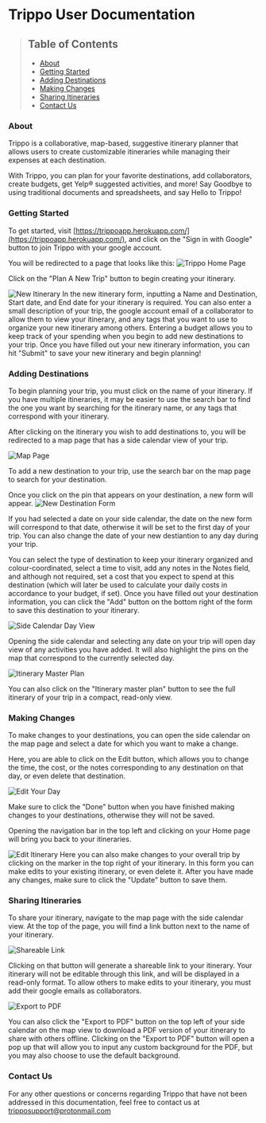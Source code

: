 # Trippo User Documentation

> ## Table of Contents
> - [About](#about)
> - [Getting Started](#start)
> - [Adding Destinations](#add-destination)
> - [Making Changes](#make-changes)
> - [Sharing Itineraries](#share)
> - [Contact Us](#contact)

### <a name="about"> About </a>

Trippo is a collaborative, map-based, suggestive itinerary planner that allows users to create customizable itineraries while managing their expenses at each destination.

With Trippo, you can plan for your favorite destinations, add collaborators, create budgets, get Yelp® suggested activities, and more!
Say Goodbye to using traditional documents and spreadsheets, and say Hello to Trippo!

### <a name="start"> Getting Started </a>
To get started, visit [https://trippoapp.herokuapp.com/](https://trippoapp.herokuapp.com/), and click on the "Sign in with Google" button to join Trippo with your google account. 

You will be redirected to a page that looks like this: 
![Trippo Home Page](trippo/public/user-docs/1.PNG)

Click on the "Plan A New Trip" button to begin creating your itinerary.

![New Itinerary](trippo/public/user-docs/2.PNG)
In the new itinerary form, inputting a Name and Destination, Start date, and End date for your itinerary is required. You can also enter a small description of your trip, the google account email of a collaborator to allow them to view your itinerary, and any tags that you want to use to organize your new itinerary among others. Entering a budget allows you to keep track of your spending when you begin to add new destinations to your trip. Once you have filled out your new itinerary information, you can hit "Submit" to save your new itinerary and begin planning!

### <a name="add-destination"> Adding Destinations </a>
To begin planning your trip, you must click on the name of your itinerary. If you have multiple itineraries, it may be easier to use the search bar to find the one you want by searching for the itinerary name, or any tags that correspond with your itinerary.

After clicking on the itinerary you wish to add destinations to, you will be redirected to a map page that has a side calendar view of your trip. 

![Map Page](trippo/public/user-docs/3.PNG)

To add a new destination to your trip, use the search bar on the map page to search for your destination. 

Once you click on the pin that appears on your destination, a new form will appear. 
![New Destination Form](trippo/public/user-docs/5.PNG)

If you had selected a date on your side calendar, the date on the new form will correspond to that date, otherwise it will be set to the first day of your trip. You can also change the date of your new destiantion to any day during your trip.

You can select the type of destination to keep your itinerary organized and colour-coordinated, select a time to visit, add any notes in the Notes field, and although not required, set a cost that you expect to spend at this destination (which will later be used to calculate your daily costs in accordance to your budget, if set). Once you have filled out your destination information, you can click the "Add" button on the bottom right of the form to save this destination to your itinerary. 

![Side Calendar Day View](trippo/public/user-docs/4.PNG)

Opening the side calendar and selecting any date on your trip will open day view of any activities you have added. It will also highlight the pins on the map that correspond to the currently selected day.


![Itinerary Master Plan](trippo/public/user-docs/9.png)

You can also click on the "Itinerary master plan" button to see the full itinerary of your trip in a compact, read-only view.


### <a name="make-changes"> Making Changes </a>

To make changes to your destinations, you can open the side calendar on the map page and select a date for which you want to make a change. 

Here, you are able to click on the Edit button, which allows you to change the time, the cost, or the notes corresponding to any destination on that day, or even delete that destination. 

![Edit Your Day](trippo/public/user-docs/6.PNG)

Make sure to click the "Done" button when you have finished making changes to your destinations, otherwise they will not be saved.

Opening the navigation bar in the top left and clicking on your Home page will bring you back to your itineraries. 

![Edit Itinerary](trippo/public/user-docs/10.png)
Here you can also make changes to your overall trip by clicking on the marker in the top right of your itinerary. In this form you can make edits to your existing itinerary, or even delete it. After you have made any changes, make sure to click the "Update" button to save them.


### <a name="share"> Sharing Itineraries </a>

To share your itinerary, navigate to the map page with the side calendar view. At the top of the page, you will find a link button next to the name of your itinerary. 

![Shareable Link](trippo/public/user-docs/11.png)

Clicking on that button will generate a shareable link to your itinerary. Your itinerary will not be editable through this link, and will be displayed in a read-only format. To allow others to make edits to your itinerary, you must add their google emails as collaborators.

![Export to PDF](trippo/public/user-docs/8.PNG)

You can also click the "Export to PDF" button on the top left of your side calendar on the map view to download a PDF version of your itinerary to share with others offline. Clicking on the "Export to PDF" button will open a pop up that will allow you to input any custom background for the PDF, but you may also choose to use the default background.


### <a name="contact"> Contact Us </a>

For any other questions or concerns regarding Trippo that have not been addressed in this documentation, feel free to contact us at [tripposupport@protonmail.com](mailto:tripposupport@protonmail.com)
